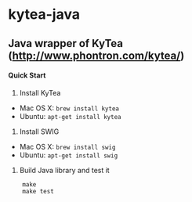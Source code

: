 # kytea-java
## Java wrapper of KyTea (http://www.phontron.com/kytea/)

#### Quick Start
1. Install KyTea
  - Mac OS X: `brew install kytea`
  - Ubuntu: `apt-get install kytea`
1. Install SWIG
  - Mac OS X: `brew install swig`
  - Ubuntu: `apt-get install swig`
1. Build Java library and test it
```
    make
    make test
```
